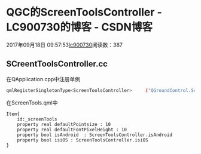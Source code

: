 # QGC的ScreenToolsController - LC900730的博客 - CSDN博客
2017年09月18日 09:57:53[lc900730](https://me.csdn.net/LC900730)阅读数：387
## SCreentToolsController.cc
在QApplication.cpp中注册单例
```bash
qmlRegisterSingletonType<ScreenToolsController>     ("QGroundControl.ScreenToolsController",    1, 0, "ScreenToolsController",  screenToolsControllerSingletonFactory);
```
在ScreenTools.qml中
```
Item{
    id:_screenTools
    property real defaultPointsize : 10
    property real defaultFontPixelHeight : 10
    property bool isAndroid  : ScreenToolsController.isAndroid
    property bool isiOS : ScreenToolsController.isiOS
}
```

